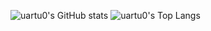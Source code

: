 ![uartu0's GitHub stats](https://github-readme-stats.vercel.app/api?username=uartu0&show_icons=true&theme=gruvbox&hide=prs,issues)
![uartu0's Top Langs](https://github-readme-stats.vercel.app/api/top-langs/?username=uartu0&layout=compact&langs_count=8&theme=gruvbox)
